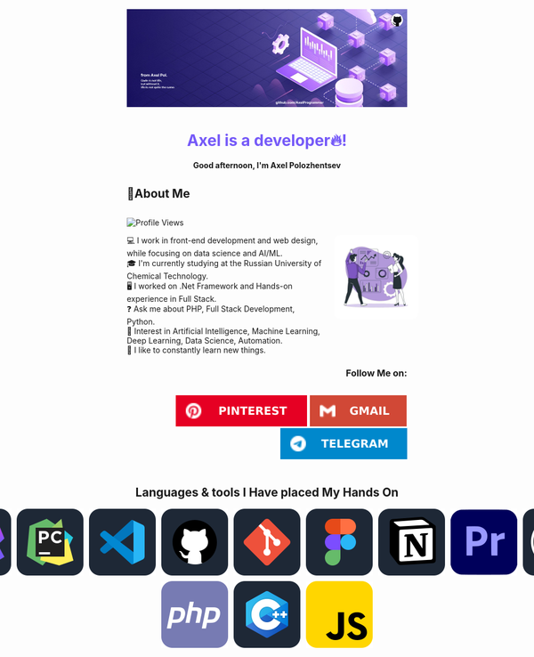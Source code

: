 <div style="width: 100%; max-width: 1000px; display: block; margin: 0 auto;">
  <img src="img/fon.png" alt="Pinterest">
  <div align="center">
    <h1 style="color: #7559F8;">Axel is a developer🔥!</h1>
  </div>

  <div align="center">
    <strong>Good afternoon, I'm Axel Polozhentsev</strong>
  </div>

  <div style="width: 1000px; display: flex; margin: 0 auto; flex-direction: column;">
    <h2>🌟About Me </h2>
    <p>
      <img src="https://img.shields.io/badge/Profile%20Views-369-blue" alt="Profile Views">
    </p>
  </div>

  <div style="display: flex; flex-direction: row; margin: 0 auto;">
      <div style="width: 70%; margin: auto 0;">
          💻 I work in front-end development and web design, while focusing on data science and AI/ML.<br>
          🎓 I'm currently studying at the Russian University of Chemical Technology.<br>
          🖥️ I worked on .Net Framework and Hands-on experience in Full Stack.<br>
          ❓ Ask me about PHP, Full Stack Development, Python. <br>
          🤖 Interest in Artificial Intelligence, Machine Learning, Deep Learning, Data Science, Automation.<br>
          🎯 I like to constantly learn new things.<br>
      </div>
      <div style="width: 30%;">
        <img src="img/for_the_About_Me_block.png" alt="Profile Image" style="width: 200px; margin-left: 20px; border-radius: 10px;">
      </div>
  </div>

  <div align="right">
    <h3>Follow Me on:</h3>
  </div>
  <div align="right">
    <p style="display: inline-block; gap: 10px">
      <a href="https://ru.pinterest.com/RewwerSite/" style="text-decoration: none; outline: none;">
        <img src="img/Pinterest.svg" alt="Pinterest">
      </a>
      <a href="mailto:axel.work.company@gmail.com" style="text-decoration: none; outline: none;">
        <img src="img/Gmail.svg" alt="Gmail">
      </a>
      <a href="https://t.me/AxelRewwers" style="text-decoration: none; outline: none;">
        <img src="img/Telegram.svg" alt="Gmail">
      </a>
      <!-- <a href="">
        <img src="" alt="LinkedIn" style="transition: 0.3s; filter: brightness(1);"
          onmouseover="this.style.filter='brightness(1.2)';"
          onmouseout="this.style.filter='brightness(1)';">
      </a> -->
    </p>
  </div>
  <div align="center">
    <h2></> Languages & tools I Have placed My Hands On</h2>
  </div>
  <div style="display: flex; flex-direction: column; justify-content: center; gap: 10px;">
    <div style="display: flex; justify-content: center; gap: 10px;">
      <img src="img/icons/tools/phpstorm.svg" alt="phpStorm">
      <img src="img/icons/tools/pycharm.svg" alt="PyCharm">
      <img src="img/icons/tools/vs_code.svg" alt="vs_code">
      <img src="img/icons/tools/github.svg" alt="GitHub">
      <img src="img/icons/tools/git-scm.svg" alt="git-scm">
      <img src="img/icons/tools/figma.svg" alt="Figma">
      <img src="img/icons/tools/notion.svg" alt="Notion">
      <img src="img/icons/tools/premiere_pro.svg" alt="Adobe Premiere Pro">
      <img src="img/icons/tools/obs_studio.svg" alt="OBS Studio">
    </div>
    <div style="display: flex; justify-content: center; gap: 10px;">
      <img src="img/icons/languages/php.svg" alt="php">
      <img src="img/icons/languages/c_plus_plus.svg" alt="C++">
      <img src="img/icons/languages/js.svg" alt="js">
    </div>
  </div>
</div>